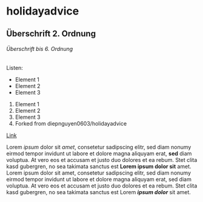 # holidayadvice

## Überschrift 2. Ordnung

###### Überschrift bis 6. Ordnung

Listen:

- Element 1
- Element 2
- Element 3

1. Element 1
2. Element 2  
3. Element 3
4. Forked from diepnguyen0603/holidayadvice

[Link](https://goolge.com)



Lorem *ipsum* dolor sit _amet_, consetetur sadipscing elitr, sed diam nonumy eirmod tempor invidunt ut labore et dolore magna aliquyam erat, 
**sed** diam voluptua. At vero eos et accusam et justo duo dolores et ea rebum. Stet clita kasd gubergren, no sea takimata sanctus est
__Lorem ipsum dolor sit__ amet. Lorem ipsum dolor sit amet, consetetur sadipscing elitr, sed diam nonumy eirmod tempor invidunt ut labore
et dolore magna aliquyam erat, sed diam voluptua. At vero eos et accusam et justo duo dolores et ea rebum. Stet clita kasd gubergren,
no sea takimata sanctus est Lorem ***ipsum dolor*** sit amet.
